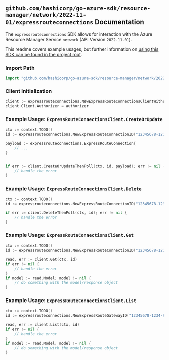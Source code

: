 
## `github.com/hashicorp/go-azure-sdk/resource-manager/network/2022-11-01/expressrouteconnections` Documentation

The `expressrouteconnections` SDK allows for interaction with the Azure Resource Manager Service `network` (API Version `2022-11-01`).

This readme covers example usages, but further information on [using this SDK can be found in the project root](https://github.com/hashicorp/go-azure-sdk/tree/main/docs).

### Import Path

```go
import "github.com/hashicorp/go-azure-sdk/resource-manager/network/2022-11-01/expressrouteconnections"
```


### Client Initialization

```go
client := expressrouteconnections.NewExpressRouteConnectionsClientWithBaseURI("https://management.azure.com")
client.Client.Authorizer = authorizer
```


### Example Usage: `ExpressRouteConnectionsClient.CreateOrUpdate`

```go
ctx := context.TODO()
id := expressrouteconnections.NewExpressRouteConnectionID("12345678-1234-9876-4563-123456789012", "example-resource-group", "expressRouteGatewayValue", "expressRouteConnectionValue")

payload := expressrouteconnections.ExpressRouteConnection{
	// ...
}


if err := client.CreateOrUpdateThenPoll(ctx, id, payload); err != nil {
	// handle the error
}
```


### Example Usage: `ExpressRouteConnectionsClient.Delete`

```go
ctx := context.TODO()
id := expressrouteconnections.NewExpressRouteConnectionID("12345678-1234-9876-4563-123456789012", "example-resource-group", "expressRouteGatewayValue", "expressRouteConnectionValue")

if err := client.DeleteThenPoll(ctx, id); err != nil {
	// handle the error
}
```


### Example Usage: `ExpressRouteConnectionsClient.Get`

```go
ctx := context.TODO()
id := expressrouteconnections.NewExpressRouteConnectionID("12345678-1234-9876-4563-123456789012", "example-resource-group", "expressRouteGatewayValue", "expressRouteConnectionValue")

read, err := client.Get(ctx, id)
if err != nil {
	// handle the error
}
if model := read.Model; model != nil {
	// do something with the model/response object
}
```


### Example Usage: `ExpressRouteConnectionsClient.List`

```go
ctx := context.TODO()
id := expressrouteconnections.NewExpressRouteGatewayID("12345678-1234-9876-4563-123456789012", "example-resource-group", "expressRouteGatewayValue")

read, err := client.List(ctx, id)
if err != nil {
	// handle the error
}
if model := read.Model; model != nil {
	// do something with the model/response object
}
```
